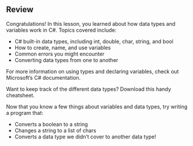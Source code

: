 ## Review

Congratulations! In this lesson, you learned about how data types and variables work in C#. Topics covered include:

* C# built-in data types, including int, double, char, string, and bool
* How to create, name, and use variables
* Common errors you might encounter
* Converting data types from one to another

For more information on using types and declaring variables, check out Microsoft’s C# documentation.

Want to keep track of the different data types? Download this handy cheatsheet.

Now that you know a few things about variables and data types, try writing a program that:

* Converts a boolean to a string
* Changes a string to a list of chars
* Converts a data type we didn’t cover to another data type!
